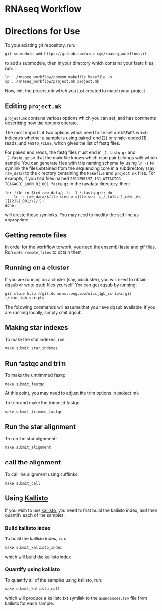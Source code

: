 # RNAseq Workflow


# Directions for Use


To your existing git repository, run:

`git submodule add https://github.com/uiuc-cgm/rnaseq_workflow.git`

to add a submodule, then in your directory which contains your fastq files, run:

    ln ../rnaseq_workflow/common_makefile Makefile -s
    cp ../rnaseq_workflow/project.mk project.mk

Now, edit the project.mk which you just created to match your project

## Editing `project.mk`

`project.mk` contains various options which you can set, and has
comments describing how the options operate.

The most important two options which need to be set are `NREADS` which
indicates whether a sample is using paired-end (2) or single-ended (1)
reads, and `FASTQ_FILES`, which gives the list of fastq files.

For paired end reads, the fastq files must end in `_1.fastq.gz` and
`_2.fastq.gz` so that the makefile knows which read pair belongs with
which sample. You can generate files with this naming scheme by using
`ln -s` to symlink the files obtained from the sequencing core in a
subdirectory (say `raw_data`) to the directory containing the
`Makefile` and `project.mk` files. For example, if you had files named
`2011250397_131_ATTACTCG-TCAGAGCC_L00M_R2_001.fastq.gz` in the rawdata
directory, then:

    for file in $(cd raw_data/; ls -1 *.fastq.gz); do
        ln -s raw_data/$file $(echo $file|sed 's_/_[ATCC-]_L00._R\([12]\)_001/\1/');
    done;


will create those symlinks. You may need to modify the sed line as appropriate.

## Getting remote files

In order for the workflow to work, you need the ensembl fasta and gtf
files. Run `make remote_files` to obtain them.

## Running on a cluster

If you are running on a cluster (say, biocluster), you will need to
obtain dqsub or write qsub files yourself. You can get dqsub by running:

`git clone http://git.donarmstrong.com/uiuc_igb_scripts.git ~/uiuc_igb_scripts`

The following commands will assume that you have dqsub available; if
you are running locally, simply omit dqsub.

## Making star indexes

To make the star indexes, run:

`make submit_star_indexes`

## Run fastqc and trim

To make the untrimmed fastq:

`make submit_fastqc`

At this point, you may need to adjust the trim options in project.mk

To trim and make the trimmed fastqc

`make submit_trimmed_fastqc`

## Run the star alignment

To run the star alignment:

`make submit_alignment`

## call the alignment

To call the alignment using cufflinks:

`make submit_call`

## Using [Kallisto](https://pachterlab.github.io/kallisto/)

If you wish to use [kallisto](https://pachterlab.github.io/kallisto/),
you need to first build the kallisto index, and then quantify each of the samples.

### Build kallisto index

To build the kallisto index, run:

`make submit_kallisto_index`

which will build the kallisto index

### Quantify using kallisto

To quantify all of the samples using kallisto, run:

`make submit_kallisto_call`

which will produce a kallisto.txt symlink to the `abundances.tsv` file
from kallisto for each sample.
